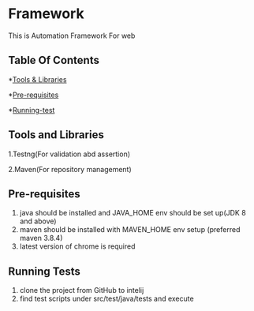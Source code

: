 # **Framework**

This is Automation Framework For web

## **Table Of Contents**

*[Tools & Libraries](#tools-and-libraries)

*[Pre-requisites](#pre-requisites)

*[Running-test](#running-scripts)
## Tools and Libraries <div id = "tools-and-libraries"/>

1.Testng(For validation abd assertion)

2.Maven(For repository management)

## Pre-requisites <div id = "pre-requisites"/>

1. java should be installed and JAVA_HOME env should be set up(JDK 8 and above)
2. maven should be installed with MAVEN_HOME env setup (preferred maven 3.8.4)
3. latest version of chrome is required

## Running Tests <div id = "running-scripts"/>

1. clone the project from GitHub to intelij
2. find test scripts under src/test/java/tests and execute
